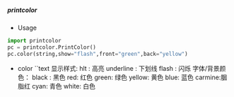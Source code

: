 ##### printcolor
- Usage
```python
import printcolor
pc = printcolor.PrintColor()
pc.color(string,show="flash",front="green",back="yellow")
```
- color
``text
显示样式:
    hlt :  高亮
    underline : 下划线
    flash : 闪烁
字体/背景颜色：
    black : 黑色
    red:    红色
    green:  绿色
    yellow: 黄色
    blue:   蓝色
    carmine:胭脂红
    cyan:   青色
    white:  白色
```
